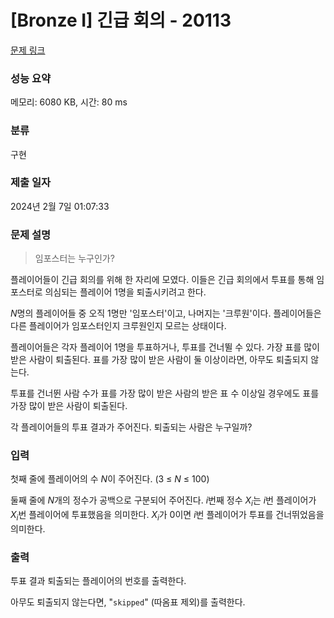 # [Bronze I] 긴급 회의 - 20113 

[문제 링크](https://www.acmicpc.net/problem/20113) 

### 성능 요약

메모리: 6080 KB, 시간: 80 ms

### 분류

구현

### 제출 일자

2024년 2월 7일 01:07:33

### 문제 설명

<blockquote>
<p>임포스터는 누구인가?</p>
</blockquote>

<p>플레이어들이 긴급 회의를 위해 한 자리에 모였다. 이들은 긴급 회의에서 투표를 통해 임포스터로 의심되는 플레이어 1명을 퇴출시키려고 한다.</p>

<p><em>N</em>명의 플레이어들 중 오직 1명만 '임포스터'이고, 나머지는 '크루원'이다. 플레이어들은 다른 플레이어가 임포스터인지 크루원인지 모르는 상태이다.</p>

<p>플레이어들은 각자 플레이어 1명을 투표하거나, 투표를 건너뛸 수 있다. 가장 표를 많이 받은 사람이 퇴출된다. 표를 가장 많이 받은 사람이 둘 이상이라면, 아무도 퇴출되지 않는다.</p>

<p>투표를 건너뛴 사람 수가 표를 가장 많이 받은 사람의 받은 표 수 이상일 경우에도 표를 가장 많이 받은 사람이 퇴출된다.</p>

<p>각 플레이어들의 투표 결과가 주어진다. 퇴출되는 사람은 누구일까? </p>

### 입력 

 <p>첫째 줄에 플레이어의 수 <em>N</em>이 주어진다. (3 ≤ <em>N</em> ≤ 100)  </p>

<p>둘째 줄에 <em>N</em>개의 정수가 공백으로 구분되어 주어진다. <em>i</em>번째 정수 <em>X<sub>i</sub></em>는 <em>i</em>번 플레이어가 <em>X<sub>i</sub></em>번 플레이어에 투표했음을 의미한다. <em>X<sub>i</sub></em>가 0이면 <em>i</em>번 플레이어가 투표를 건너뛰었음을 의미한다. </p>

### 출력 

 <p>투표 결과 퇴출되는 플레이어의 번호를 출력한다.  </p>

<p>아무도 퇴출되지 않는다면, "<code>skipped</code>" (따옴표 제외)를 출력한다.</p>

